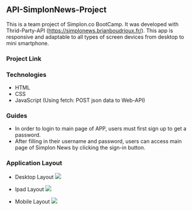 ## API-SimplonNews-Project

This is a team project of Simplon.co BootCamp. It was developed with Thrid-Party-API (https://simplonews.brianboudrioux.fr/). This app is responsive and adaptable to all types of screen devices from desktop to mini smartphone.

### Project Link

### Technologies

- HTML
- CSS
- JavaScript (Using fetch: POST json data to Web-API)

### Guides

- In order to login to main page of APP, users must first sign up to get a password.
- After filling in their username and password, users can access main page of Simplon News by clicking the sign-in button.

### Application Layout

- Desktop Layout
![](DesktopLayout.png)

- Ipad Layout
![](IpadLayout.png)

- Mobile Layout
![](MobileLayout.png)
